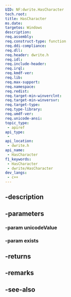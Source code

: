 ```yaml
---
UID: NF:dwrite.HasCharacter
tech.root: 
title: HasCharacter
ms.date: 
targetos: Windows
description: 
req.assembly: 
req.construct-type: function
req.ddi-compliance: 
req.dll: 
req.header: dwrite.h
req.idl: 
req.include-header: 
req.irql: 
req.kmdf-ver: 
req.lib: 
req.max-support: 
req.namespace: 
req.redist: 
req.target-min-winverclnt: 
req.target-min-winversvr: 
req.target-type: 
req.type-library: 
req.umdf-ver: 
req.unicode-ansi: 
topic_type:
 - apiref
api_type:
 - 
api_location:
 - dwrite.h
api_name:
 - HasCharacter
f1_keywords:
 - HasCharacter
 - dwrite/HasCharacter
dev_langs:
 - c++
---
```


## -description

## -parameters

### -param unicodeValue

### -param exists

## -returns

## -remarks

## -see-also

